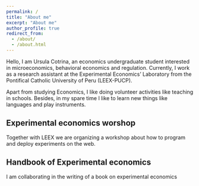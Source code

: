 ```yaml
---
permalink: /
title: "About me"
excerpt: "About me"
author_profile: true
redirect_from: 
  - /about/
  - /about.html
---
```


Hello, I am Ursula Cotrina, an economics undergraduate student interested in microeconomics, behavioral economics and regulation. Currently, I work as a research assistant at the Experimental Economics’ Laboratory from the Pontifical Catholic University of Peru (LEEX-PUCP).

Apart from studying Economics, I like doing volunteer activities like teaching in schools. Besides, in my spare time I like to learn new things like languages and play instruments.

Experimental economics worshop
------
Together with LEEX we are organizing a workshop about how to program and deploy experiments on the web.

Handbook of Experimental economics
------
I am collaborating in the writing of a book on experimental economics
